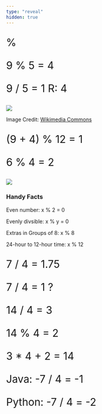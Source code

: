 ```yaml
---
type: "reveal"
hidden: true
---
```


<section>
	<div style="font-size: 2em">
    <p>%</p>
	</div>
</section>
<section>
	<div style="font-size: 2em">
	  <p>9 % 5 = 4</p>
	</div>
</section>
<section>
	<div style="font-size: 2em">
	  <p>9 / 5 = 1 R: 4</p>
	</div>
</section>
<section>
	<img class="stretch plain" src="/images/clock_wiki.svg">
	<p class="imagecredit">Image Credit: <a href="https://commons.wikimedia.org/wiki/File:Clock_group.svg">Wikimedia Commons</a></p>
</section>
<section>
	<div style="font-size: 2em">
	  <p>(9 + 4) % 12 = 1</p>
	</div>
</section>
<section>
	<div style="font-size: 2em">
	  <p>6 % 4 = 2</p>
	</div>
	<img class="stretch plain" src="/images/numberline.png">
</section>
<section>
	<h3>Handy Facts</h3>
	<p>Even number: x % 2 = 0</p>
	<p>Evenly divsible: x % y = 0</p>
	<p>Extras in Groups of 8: x % 8</p>
	<p>24-hour to 12-hour time: x % 12</p>
</section>
<section>
	<div style="font-size: 2em">
	  <p>7 / 4 = 1.75</p>
	</div>
</section>
<section>
	<div style="font-size: 2em">
	  <p>7 / 4 = 1 ?</p>
	</div>
</section>
<section>
	<div style="font-size: 2em">
	<p>14 / 4 = 3</p>
	<p>14 % 4 = 2</p>
  <p>	3 * 4 + 2 = 14</p>
	</div>
</section>
<section>
	<div style="font-size: 2em">
	  <p>Java: -7 / 4 = -1</p>
	  <p>Python: -7 / 4 = -2</p>
	</div>
</section>
